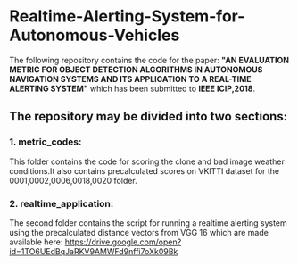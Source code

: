 # Realtime-Alerting-System-for-Autonomous-Vehicles
The following repository contains the code for the paper: **"AN EVALUATION METRIC FOR OBJECT DETECTION ALGORITHMS IN AUTONOMOUS NAVIGATION SYSTEMS AND ITS APPLICATION TO A REAL-TIME ALERTING SYSTEM"** which has been submitted to **IEEE ICIP,2018**.

## The repository may be divided into two sections:
### 1. metric_codes:
This folder contains the code for scoring the clone and bad image weather conditions.It also contains precalculated scores on VKITTI dataset for the 0001,0002,0006,0018,0020 folder.

### 2. realtime_application: 
The second folder contains the script for running a realtime alerting system using the precalculated distance vectors from VGG 16 which are made available here:
https://drive.google.com/open?id=1TO6UEdBqJaRKV9AMWFd9nffi7oXk09Bk

